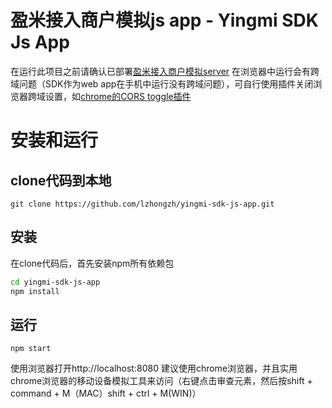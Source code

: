盈米接入商户模拟js app - Yingmi SDK Js App
=====================

在运行此项目之前请确认已部署[盈米接入商户模拟server](https://github.com/yingmi/openapi-sdk-broker-server)
在浏览器中运行会有跨域问题（SDK作为web app在手机中运行没有跨域问题），可自行使用插件关闭浏览器跨域设置，如[chrome的CORS toggle插件](https://chrome.google.com/webstore/detail/cors-toggle/omcncfnpmcabckcddookmnajignpffnh?hl=en-US)
# 安装和运行

## clone代码到本地

```
git clone https://github.com/lzhongzh/yingmi-sdk-js-app.git
```

## 安装
在clone代码后，首先安装npm所有依赖包

```bash
cd yingmi-sdk-js-app
npm install
```

## 运行

```
npm start
```

使用浏览器打开http://localhost:8080
建议使用chrome浏览器，并且实用chrome浏览器的移动设备模拟工具来访问（右键点击审查元素，然后按shift + command + M（MAC）shift + ctrl + M(WIN)）

